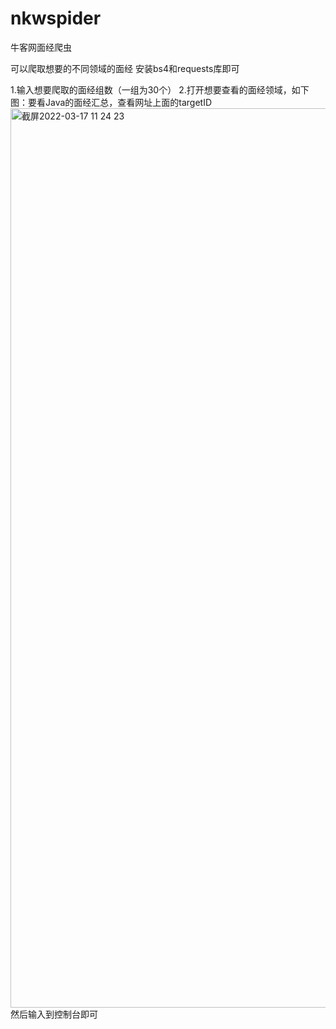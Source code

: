 # nkwspider
牛客网面经爬虫


可以爬取想要的不同领域的面经
安装bs4和requests库即可


1.输入想要爬取的面经组数（一组为30个）
2.打开想要查看的面经领域，如下图：要看Java的面经汇总，查看网址上面的targetID
<img width="1439" alt="截屏2022-03-17 11 24 23" src="https://user-images.githubusercontent.com/79900533/158730659-8980c19f-bdd6-4dc7-bdf9-b6174fb97ebc.png">
然后输入到控制台即可
